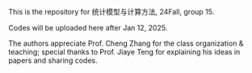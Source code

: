 This is the repository for 统计模型与计算方法, 24Fall, group 15.

Codes will be uploaded here after Jan 12, 2025.

The authors appreciate Prof. Cheng Zhang for the class organization & teaching; special thanks to Prof. Jiaye Teng for explaining his ideas in papers and sharing codes. 
